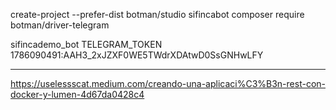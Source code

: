 create-project --prefer-dist botman/studio sifincabot
composer require botman/driver-telegram

sifincademo_bot
TELEGRAM_TOKEN
1786090491:AAH3_2xJZXF0WE5TWdrXDAtwD0SsGNHwLFY



-----------------------------------------------------

https://uselessscat.medium.com/creando-una-aplicaci%C3%B3n-rest-con-docker-y-lumen-4d67da0428c4


